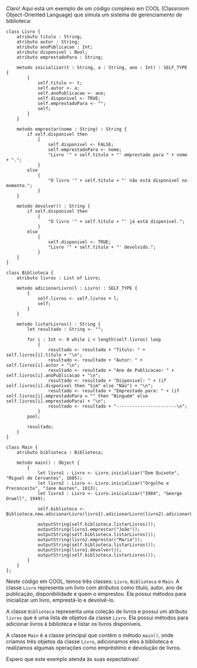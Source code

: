 Claro! Aqui está um exemplo de um código complexo em COOL (Classroom Object-Oriented Language) que simula um sistema de gerenciamento de biblioteca:

```
class Livro {
    atributo titulo : String;
    atributo autor : String;
    atributo anoPublicacao : Int;
    atributo disponivel : Bool;
    atributo emprestadoPara : String;

    metodo inicializar(t : String, a : String, ano : Int) : SELF_TYPE {
        {
            self.titulo <- t;
            self.autor <- a;
            self.anoPublicacao <- ano;
            self.disponivel <- TRUE;
            self.emprestadoPara <- "";
            self;
        }
    }

    metodo emprestar(nome : String) : String {
        if self.disponivel then
            {
                self.disponivel <- FALSE;
                self.emprestadoPara <- nome;
                "Livro '" + self.titulo + "' emprestado para " + nome + ".";
            }
        else
            {
                "O livro '" + self.titulo + "' não está disponível no momento.";
            }
    }

    metodo devolver() : String {
        if self.disponivel then
            {
                "O livro '" + self.titulo + "' já está disponível.";
            }
        else
            {
                self.disponivel <- TRUE;
                "Livro '" + self.titulo + "' devolvido.";
            }
    }
}

class Biblioteca {
    atributo livros : List of Livro;

    metodo adicionarLivro(l : Livro) : SELF_TYPE {
        {
            self.livros <- self.livros + l;
            self;
        }
    }

    metodo listarLivros() : String {
        let resultado : String <- "";

        for i : Int <- 0 while i < length(self.livros) loop
            {
                resultado <- resultado + "Titulo: " + self.livros[i].titulo + "\n";
                resultado <- resultado + "Autor: " + self.livros[i].autor + "\n";
                resultado <- resultado + "Ano de Publicacao: " + self.livros[i].anoPublicacao + "\n";
                resultado <- resultado + "Disponivel: " + (if self.livros[i].disponivel then "Sim" else "Não") + "\n";
                resultado <- resultado + "Emprestado para: " + (if self.livros[i].emprestadoPara = "" then "Ninguém" else self.livros[i].emprestadoPara) + "\n";
                resultado <- resultado + "-----------------------\n";
            }
        pool;

        resultado;
    }
}

class Main {
    atributo biblioteca : Biblioteca;

    metodo main() : Object {
        {
            let livro1 : Livro <- Livro.inicializar("Dom Quixote", "Miguel de Cervantes", 1605);
            let livro2 : Livro <- Livro.inicializar("Orgulho e Preconceito", "Jane Austen", 1813);
            let livro3 : Livro <- Livro.inicializar("1984", "George Orwell", 1949);

            self.biblioteca <- Biblioteca.new.adicionarLivro(livro1).adicionarLivro(livro2).adicionarLivro(livro3);

            outputString(self.biblioteca.listarLivros());
            outputString(livro1.emprestar("João"));
            outputString(self.biblioteca.listarLivros());
            outputString(livro2.emprestar("Maria"));
            outputString(self.biblioteca.listarLivros());
            outputString(livro1.devolver());
            outputString(self.biblioteca.listarLivros());
        }
    }
};
```

Neste código em COOL, temos três classes: `Livro`, `Biblioteca` e `Main`. A classe `Livro` representa um livro com atributos como título, autor, ano de publicação, disponibilidade e quem o emprestou. Ela possui métodos para inicializar um livro, emprestá-lo e devolvê-lo.

A classe `Biblioteca` representa uma coleção de livros e possui um atributo `livros` que é uma lista de objetos da classe `Livro`. Ela possui métodos para adicionar livros à biblioteca e listar os livros disponíveis.

A classe `Main` é a classe principal que contém o método `main()`, onde criamos três objetos da classe `Livro`, adicionamos eles à biblioteca e realizamos algumas operações como empréstimo e devolução de livros.

Espero que este exemplo atenda às suas expectativas!